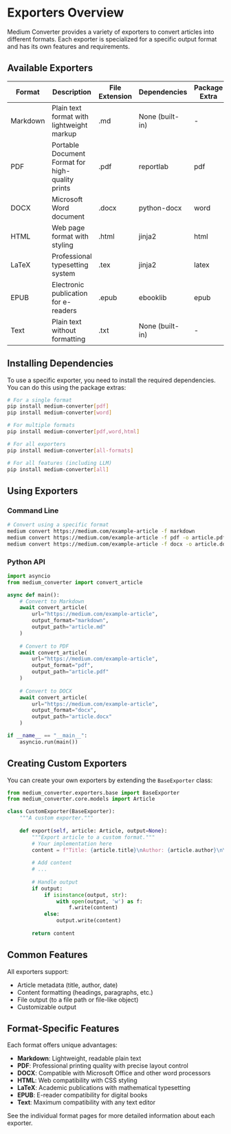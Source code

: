 # Exporters Overview

Medium Converter provides a variety of exporters to convert articles into different formats. Each exporter is specialized for a specific output format and has its own features and requirements.

## Available Exporters

| Format | Description | File Extension | Dependencies | Package Extra |
|--------|-------------|----------------|--------------|---------------|
| Markdown | Plain text format with lightweight markup | .md | None (built-in) | - |
| PDF | Portable Document Format for high-quality prints | .pdf | reportlab | pdf |
| DOCX | Microsoft Word document | .docx | python-docx | word |
| HTML | Web page format with styling | .html | jinja2 | html |
| LaTeX | Professional typesetting system | .tex | jinja2 | latex |
| EPUB | Electronic publication for e-readers | .epub | ebooklib | epub |
| Text | Plain text without formatting | .txt | None (built-in) | - |

## Installing Dependencies

To use a specific exporter, you need to install the required dependencies. You can do this using the package extras:

```bash
# For a single format
pip install medium-converter[pdf]
pip install medium-converter[word]

# For multiple formats
pip install medium-converter[pdf,word,html]

# For all exporters
pip install medium-converter[all-formats]

# For all features (including LLM)
pip install medium-converter[all]
```

## Using Exporters

### Command Line

```bash
# Convert using a specific format
medium convert https://medium.com/example-article -f markdown
medium convert https://medium.com/example-article -f pdf -o article.pdf
medium convert https://medium.com/example-article -f docx -o article.docx
```

### Python API

```python
import asyncio
from medium_converter import convert_article

async def main():
    # Convert to Markdown
    await convert_article(
        url="https://medium.com/example-article",
        output_format="markdown",
        output_path="article.md"
    )
    
    # Convert to PDF
    await convert_article(
        url="https://medium.com/example-article",
        output_format="pdf",
        output_path="article.pdf"
    )
    
    # Convert to DOCX
    await convert_article(
        url="https://medium.com/example-article",
        output_format="docx",
        output_path="article.docx"
    )

if __name__ == "__main__":
    asyncio.run(main())
```

## Creating Custom Exporters

You can create your own exporters by extending the `BaseExporter` class:

```python
from medium_converter.exporters.base import BaseExporter
from medium_converter.core.models import Article

class CustomExporter(BaseExporter):
    """A custom exporter."""
    
    def export(self, article: Article, output=None):
        """Export article to a custom format."""
        # Your implementation here
        content = f"Title: {article.title}\nAuthor: {article.author}\n\n"
        
        # Add content
        # ...
        
        # Handle output
        if output:
            if isinstance(output, str):
                with open(output, 'w') as f:
                    f.write(content)
            else:
                output.write(content)
                
        return content
```

## Common Features

All exporters support:

- Article metadata (title, author, date)
- Content formatting (headings, paragraphs, etc.)
- File output (to a file path or file-like object)
- Customizable output

## Format-Specific Features

Each format offers unique advantages:

- **Markdown**: Lightweight, readable plain text
- **PDF**: Professional printing quality with precise layout control
- **DOCX**: Compatible with Microsoft Office and other word processors
- **HTML**: Web compatibility with CSS styling
- **LaTeX**: Academic publications with mathematical typesetting
- **EPUB**: E-reader compatibility for digital books
- **Text**: Maximum compatibility with any text editor

See the individual format pages for more detailed information about each exporter.